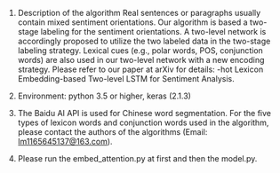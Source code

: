 1. Description of the algorithm
  Real sentences or paragraphs usually contain mixed sentiment orientations. Our algorithm is based a two-stage labeling for the sentiment orientations. A two-level network is accordingly proposed to utilize the two labeled data in the two-stage labeling strategy. Lexical cues (e.g., polar words, POS, conjunction words) are also used in our two-level network with a new encoding strategy. Please refer to our paper at arXiv for details: -hot Lexicon Embedding-based Two-level LSTM for Sentiment Analysis.

2. Environment: python 3.5 or higher, keras (2.1.3)

3. The Baidu AI API is used for Chinese word segmentation. For the five types of lexicon words and conjunction words used in the algorithm, please contact the authors of the algorithms (Email: lm1165645137@163.com). 

4. Please run the embed_attention.py at first and then the model.py.

